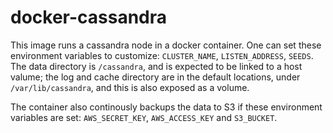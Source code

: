 docker-cassandra
================

This image runs a cassandra node in a docker container. One can set these environment variables to customize: `CLUSTER_NAME`, `LISTEN_ADDRESS`, `SEEDS`. The data directory is `/cassandra`, and is expected to be linked to a host valume; the log and cache directory are in the default locations, under `/var/lib/cassandra`, and this is also exposed as a volume.

The container also continously backups the data to S3 if these environment variables are set: `AWS_SECRET_KEY`, `AWS_ACCESS_KEY` and `S3_BUCKET`.

